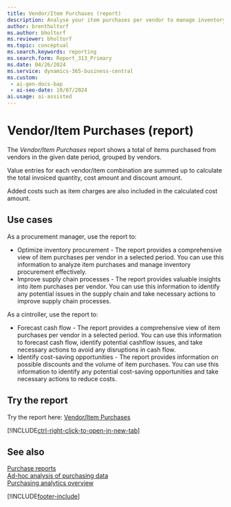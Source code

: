 ```yaml
---
title: Vendor/Item Purchases (report)
description: Analyse your item purchases per vendor to manage inventory procurement and improve supply chain processes. Assess the relationship between discounts, cost amount, and volume of item purchases.
author: brentholtorf
ms.author: bholtorf
ms.reviewer: bholtorf
ms.topic: conceptual
ms.search.keywords: reporting
ms.search.form: Report_313_Primary
ms.date: 04/26/2024
ms.service: dynamics-365-business-central
ms.custom:
 - ai-gen-docs-bap
 - ai-seo-date: 10/07/2024
ai.usage: ai-assisted
---
```


# Vendor/Item Purchases (report)

The *Vendor/Item Purchases* report shows a total of items purchased from vendors in the given date period, grouped by vendors.

Value entries for each vendor/item combination are summed up to calculate the total invoiced quantity, cost amount and discount amount.

Added costs such as item charges are also included in the calculated cost amount.


## Use cases

<!-- 
Prompt
Below is a report in an ERP system. Provide 3-4 use cases for different personas working with procurement.
Format like this:    
  
As a <persona>, use the report to    
* use case 1  
* use case 2    

Do not capitalize the persona names. 

## Report description
Shows a list of item entries for each vendor in a selected period. The report contains information on invoiced quantity, amount, and possible discounts. It can be used, for example, to analyze a company's item purchases and to show whether there's a relationship between discounts and item purchases.

### What the report does
Shows a total of items purchased from vendors in the given date period, grouped by vendors.

Value entries for each vendor/item combination is summed up to calculate the total invoiced quantity, cost amount and discount amount.

Added costs such as item charges are also included in the calculated cost amount.

### Use cases
Analyse your item purchases per vendor to manage inventory procurement and improve supply chain processes.

Assess the relationship between discounts, cost amount, and volume of item purchases.

Please include your data sources and URLs
 -->

As a procurement manager, use the report to:
* Optimize inventory procurement - The report provides a comprehensive view of item purchases per vendor in a selected period. You can use this information to analyze item purchases and manage inventory procurement effectively.
* Improve supply chain processes - The report provides valuable insights into item purchases per vendor. You can use this information to identify any potential issues in the supply chain and take necessary actions to improve supply chain processes.

As a cintroller, use the report to:
* Forecast cash flow - The report provides a comprehensive view of item purchases per vendor in a selected period. You can use this information to forecast cash flow, identify potential cashflow issues, and take necessary actions to avoid any disruptions in cash flow.
* Identify cost-saving opportunities - The report provides information on possible discounts and the volume of item purchases. You can use this information to identify any potential cost-saving opportunities and take necessary actions to reduce costs.

## Try the report

Try the report here: [Vendor/Item Purchases](https://businesscentral.dynamics.com?report=313)

[!INCLUDE[ctrl-right-click-to-open-in-new-tab](../includes/ctrl-right-click-to-open-in-new-tab.md)]


## See also

[Purchase reports](../purchase-reports.md)   
[Ad-hoc analysis of purchasing data](../ad-hoc-analysis-purchasing.md)  
[Purchasing analytics overview](../purchasing-analytics-overview.md)   

[!INCLUDE[footer-include](../includes/footer-banner.md)]